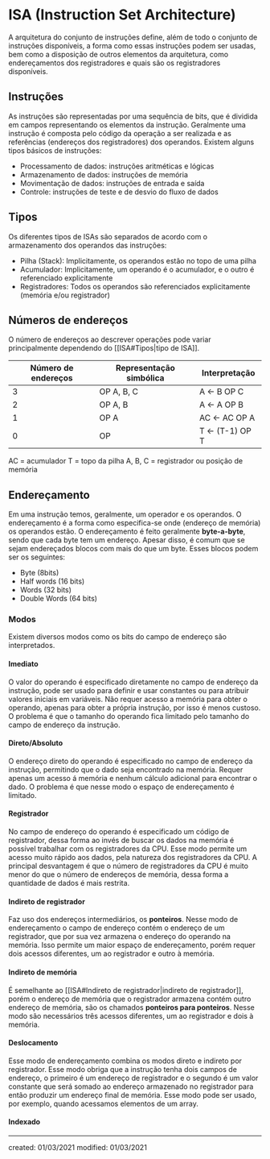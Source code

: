 # ISA (Instruction Set Architecture)
A arquitetura do conjunto de instruções define, além de todo o conjunto de instruções disponíveis, a forma como essas instruções podem ser usadas, bem como a disposição de outros elementos da arquitetura, como endereçamentos dos registradores e quais são os registradores disponíveis.
## Instruções
As instruções são representadas por uma sequência de bits, que é dividida em campos representando os elementos da instrução. Geralmente uma instrução é composta pelo código da operação a ser realizada e as referências (endereços dos registradores) dos operandos.
Existem alguns tipos básicos de instruções:
- Processamento de dados: instruções aritméticas e lógicas
- Armazenamento de dados: instruções de memória
- Movimentação de dados: instruções de entrada e saída
- Controle: instruções de teste e de desvio do fluxo de dados

## Tipos
Os diferentes tipos de ISAs são separados de acordo com o armazenamento dos operandos das instruções:
- Pilha (Stack): Implicitamente, os operandos estão no topo de uma pilha
- Acumulador: Implicitamente, um operando é o acumulador, e o outro é referenciado explicitamente
- Registradores: Todos os operandos são referenciados explicitamente (memória e/ou registrador)

## Números de endereços
O número de endereços ao descrever operações pode variar principalmente dependendo do [[ISA#Tipos|tipo de ISA]].

| Número de endereços | Representação simbólica | Interpretação   |
| ------------------- | ----------------------- | --------------- |
| 3                   | OP A, B, C              | A <- B OP C     |
| 2                   | OP A, B                 | A <- A OP B     |
| 1                   | OP A                    | AC <- AC OP A   |
| 0                   | OP                      | T <- (T-1) OP T |

AC = acumulador
T = topo da pilha
A, B, C = registrador ou posição de memória

## Endereçamento
Em uma instrução temos, geralmente, um operador e os operandos. O endereçamento é a forma como especifica-se onde (endereço de memória) os operandos estão.
O endereçamento é feito geralmente **byte-a-byte**, sendo que cada byte tem um endereço. Apesar disso, é comum que se sejam endereçados blocos com mais do que um byte. Esses blocos podem ser os seguintes:
- Byte (8bits)
- Half words (16 bits)
- Words (32 bits)
- Double Words (64 bits)

### Modos
Existem diversos modos como os bits do campo de endereço são interpretados.

#### Imediato
O valor do operando é especificado diretamente no campo de endereço da instrução, pode ser usado para definir e usar constantes ou para atribuir valores iniciais em variáveis. Não requer acesso a memória para obter o operando, apenas para obter a própria instrução, por isso é menos custoso. O problema é que o tamanho do operando fica limitado pelo tamanho do campo de endereço da instrução.

#### Direto/Absoluto
O endereço direto do operando é especificado no campo de endereço da instrução, permitindo que o dado seja encontrado na memória. Requer apenas um acesso á memória e nenhum cálculo adicional para encontrar o dado. O problema é que nesse modo o espaço de endereçamento é limitado.

#### Registrador
No campo de endereço do operando é especificado um código de registrador, dessa forma ao invés de buscar os dados na memória é possível trabalhar com os registradores da CPU. Esse modo permite um acesso muito rápido aos dados, pela natureza dos registradores da CPU. A principal desvantagem é que o número de registradores da CPU é muito menor do que o número de endereços de memória, dessa forma a quantidade de dados é mais restrita.

#### Indireto de registrador
Faz uso dos endereços intermediários, os **ponteiros**. Nesse modo de endereçamento o campo de endereço contém o endereço de um registrador, que por sua vez armazena o endereço do operando na memória. Isso permite um maior espaço de endereçamento, porém requer dois acessos diferentes, um ao registrador e outro à memória.

#### Indireto de memória
É semelhante ao [[ISA#Indireto de registrador|indireto de registrador]], porém o endereço de memória que o registrador armazena contém outro endereço de memória, são os chamados **ponteiros para ponteiros**. Nesse modo são necessários três acessos diferentes, um ao registrador e dois à memória.

#### Deslocamento
Esse modo de endereçamento combina os modos direto e indireto por registrador. Esse modo obriga que a instrução tenha dois campos de endereço, o primeiro é um endereço de registrador e o segundo é um valor constante que será somado ao endereço armazenado no registrador para então produzir um endereço final de memória. Esse modo pode ser usado, por exemplo, quando acessamos elementos de um array.

#### Indexado


---

created: 01/03/2021
modified: 01/03/2021